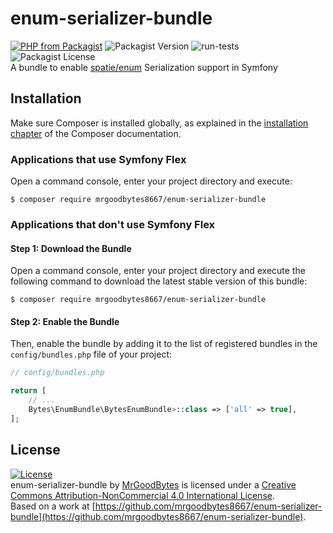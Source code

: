 # enum-serializer-bundle
[![PHP from Packagist](https://img.shields.io/packagist/php-v/mrgoodbytes8667/enum-serializer-bundle?style=flat)](https://packagist.org/packages/mrgoodbytes8667/enum-serializer-bundle) ![Packagist Version](https://img.shields.io/packagist/v/mrgoodbytes8667/enum-serializer-bundle?style=flat) ![run-tests](https://github.com/mrgoodbytes8667/enum-serializer-bundle/workflows/run-tests/badge.svg) ![Packagist License](https://img.shields.io/packagist/l/mrgoodbytes8667/enum-serializer-bundle?style=flat)  
A bundle to enable [spatie/enum](https://github.com/spatie/enum) Serialization support in Symfony

## Installation

Make sure Composer is installed globally, as explained in the
[installation chapter](https://getcomposer.org/doc/00-intro.md)
of the Composer documentation.

### Applications that use Symfony Flex

Open a command console, enter your project directory and execute:

```console
$ composer require mrgoodbytes8667/enum-serializer-bundle
```

### Applications that don't use Symfony Flex

#### Step 1: Download the Bundle

Open a command console, enter your project directory and execute the
following command to download the latest stable version of this bundle:

```console
$ composer require mrgoodbytes8667/enum-serializer-bundle
```

#### Step 2: Enable the Bundle

Then, enable the bundle by adding it to the list of registered bundles
in the `config/bundles.php` file of your project:

```php
// config/bundles.php

return [
    // ...
    Bytes\EnumBundle\BytesEnumBundle>::class => ['all' => true],
];
```

## License
[![License](https://i.creativecommons.org/l/by-nc/4.0/88x31.png)]("http://creativecommons.org/licenses/by-nc/4.0/)  
enum-serializer-bundle by [MrGoodBytes](https://www.goodbytes.live) is licensed under a [Creative Commons Attribution-NonCommercial 4.0 International License](http://creativecommons.org/licenses/by-nc/4.0/).  
Based on a work at [https://github.com/mrgoodbytes8667/enum-serializer-bundle](https://github.com/mrgoodbytes8667/enum-serializer-bundle).